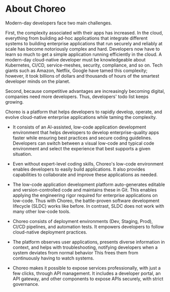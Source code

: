 # About Choreo 

Modern-day developers face two main challenges. 

First, the complexity associated with their apps has increased. In the cloud, everything from building ad-hoc applications that integrate different systems to building enterprise applications that run securely and reliably at scale has become notoriously complex and hard. Developers now have to learn so much to get a simple application running efficiently in the cloud.  A modern-day cloud-native developer must be knowledgeable about Kubernetes, CI/CD, service-meshes, security, compliance, and so on. Tech giants such as Amazon, Netflix, Google have tamed this complexity; however, it took billions of dollars and thousands of hours of the smartest developer minds on the planet. 

Second, because competitive advantages are increasingly becoming digital, companies need more developers. Thus, developers' todo list keeps growing. 

Choreo is a platform that helps developers to rapidly develop, operate, and evolve cloud-native enterprise applications while taming the complexity. 

- It consists of an AI-assisted, low-code application development environment that helps developers to develop enterprise-quality apps faster while ensuring best practices and secure coding guidelines. Developers can switch between a visual low-code and typical code environment and select the experience that best supports a given situation.  

- Even without expert-level coding skills, Choreo's low-code environment enables developers to easily build applications. It also provides capabilities to collaborate and improve these applications as needed.  

- The low-code application development platform auto-generates editable and version-controlled code and maintains these in Git. This enables applying the engineering rigor required for enterprise applications on low-code. Thus with Choreo, the battle-proven software development lifecycle (SLDC) works like before. In contrast, SLDC does not work with many other low-code tools. 

- Choreo consists of deployment environments (Dev, Staging, Prod), CI/CD pipelines, and automation tests. It empowers developers to follow cloud-native deployment practices.

- The platform observes user applications, presents diverse information in context, and helps with troubleshooting, notifying developers when a system deviates from normal behavior This frees them from continuously having to watch systems.

- Choreo makes it possible to expose services professionally, with just a few clicks, through API management. It includes a developer portal, an API gateway, and other components to expose APIs securely, with strict governance.
